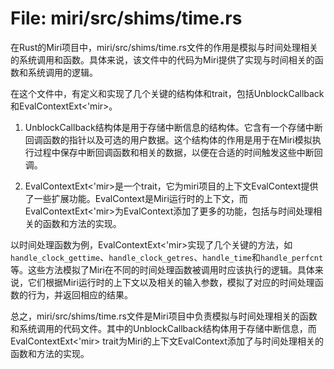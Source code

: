 # File: miri/src/shims/time.rs

在Rust的Miri项目中，miri/src/shims/time.rs文件的作用是模拟与时间处理相关的系统调用和函数。具体来说，该文件中的代码为Miri提供了实现与时间相关的函数和系统调用的逻辑。

在这个文件中，有定义和实现了几个关键的结构体和trait，包括UnblockCallback和EvalContextExt<'mir>。

1. UnblockCallback结构体是用于存储中断信息的结构体。它含有一个存储中断回调函数的指针以及可选的用户数据。这个结构体的作用是用于在Miri模拟执行过程中保存中断回调函数和相关的数据，以便在合适的时间触发这些中断回调。

2. EvalContextExt<'mir>是一个trait，它为miri项目的上下文EvalContext提供了一些扩展功能。EvalContext是Miri运行时的上下文，而EvalContextExt<'mir>为EvalContext添加了更多的功能，包括与时间处理相关的函数和方法的实现。

以时间处理函数为例，EvalContextExt<'mir>实现了几个关键的方法，如`handle_clock_gettime`、`handle_clock_getres`、`handle_time`和`handle_perfcnt`等。这些方法模拟了Miri在不同的时间处理函数被调用时应该执行的逻辑。具体来说，它们根据Miri运行时的上下文以及相关的输入参数，模拟了对应的时间处理函数的行为，并返回相应的结果。

总之，miri/src/shims/time.rs文件是Miri项目中负责模拟与时间处理相关的函数和系统调用的代码文件。其中的UnblockCallback结构体用于存储中断信息，而EvalContextExt<'mir> trait为Miri的上下文EvalContext添加了与时间处理相关的函数和方法的实现。

